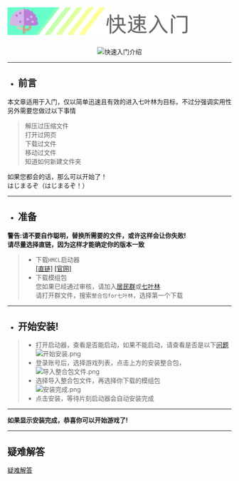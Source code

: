 # ![快速入门](../img/heading_quick_start.png)

<center>

![快速入门介绍](https://i.loli.net/2020/04/04/frhlAPVyvNdXK1B.png)

</center>

---
- ## 前言
本文章适用于入门，仅以简单迅速且有效的进入七叶林为目标，不过分强调实用性  
另外需要您做过以下事情
> 解压过压缩文件  
> 打开过网页  
> 下载过文件  
> 移动过文件  
> 知道如何新建文件夹  

如果您都会的话，那么可以开始了！  
はじまるぞ（はじまるぞ！）

---
- ## 准备
**警告:请不要自作聪明，替换所需要的文件，或许这样会让你失败!**  
**请尽量选择直链，因为这样才能确定你的版本一致**
> - 下载` HMCL `启动器  
[[直链]](https://ci.huangyuhui.net/job/HMCL/159/artifact/HMCL/build/libs/HMCL-3.3.159.exe) 
[[官网]](https://hmcl.huangyuhui.net/download)  
> - 下载模组包  
> 您如果已经通过审核，请加入[居民群](https://jq.qq.com/?_wv=1027&k=5QJ9EZu)或[七叶林](https://jq.qq.com/?_wv=1027&k=55rhTlH)  
请打开群文件，搜索`整合包for七叶林`，选择第一个下载
---
* ## 开始安装!
> - 打开启动器，查看是否能启动，如果不能启动，请查看是否是以下[问题](../post/5分钟安装分支:启动器问题.md)
> ![开始安装.png](https://i.loli.net/2020/04/10/HeNVyvn1xAtYsBQ.png)  
> - 登录账号后，选择游戏列表，点击上方的安装整合包，  
> ![导入整合包文件.png](https://i.loli.net/2020/04/10/pUoSVbvMhkX8OQ6.png)  
> - 选择导入整合包文件，再选择你下载的模组包  
> ![安装完成.png](https://i.loli.net/2020/04/10/39q8ivL6fpSzd1a.png)  
> - 点击安装，等待片刻启动器会自动安装完成  

---
**如果显示安装完成，恭喜你可以开始游戏了!**

---
## 疑难解答

 [疑难解答](5分钟安装分支:启动器问题.md)



